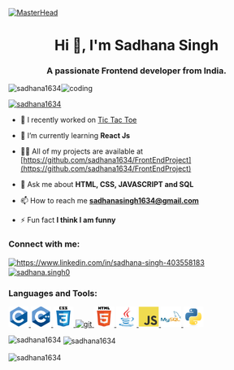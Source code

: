 [![MasterHead](https://media3.giphy.com/headers/GitHub/w8ZJLtJbmuph.gif)](https://sadhanasingh1634.io)
<h1 align="center">Hi 👋, I'm Sadhana Singh</h1>
<h3 align="center">A passionate Frontend developer from India.</h3>
<img align="right" alt="coding" width="400" src="https://media.tenor.com/S59bPkT0pqcAAAAC/programming.gif"> 

<p align="left"> <img src="https://komarev.com/ghpvc/?username=sadhana1634&label=Profile%20views&color=0e75b6&style=flat" alt="sadhana1634" /> </p>

<p align="left"> <a href="https://github.com/ryo-ma/github-profile-trophy"><img src="https://github-profile-trophy.vercel.app/?username=sadhana1634" alt="sadhana1634" /></a> </p>

- 🔭 I recently worked on [Tic Tac Toe](https://github.com/sadhana1634/FrontEndProject/tree/main/Tic%20Tac%20Toe)

- 🌱 I’m currently learning **React Js**

- 👨‍💻 All of my projects are available at [https://github.com/sadhana1634/FrontEndProject](https://github.com/sadhana1634/FrontEndProject)

- 💬 Ask me about **HTML, CSS, JAVASCRIPT and SQL**

- 📫 How to reach me **sadhanasingh1634@gmail.com**

- ⚡ Fun fact **I think I am funny**

<h3 align="left">Connect with me:</h3>
<p align="left">
<a href="https://linkedin.com/in/https://www.linkedin.com/in/sadhana-singh-403558183" target="blank"><img align="center" src="https://raw.githubusercontent.com/rahuldkjain/github-profile-readme-generator/master/src/images/icons/Social/linked-in-alt.svg" alt="https://www.linkedin.com/in/sadhana-singh-403558183" height="30" width="40" /></a>
<a href="https://instagram.com/sadhana.singh0" target="blank"><img align="center" src="https://raw.githubusercontent.com/rahuldkjain/github-profile-readme-generator/master/src/images/icons/Social/instagram.svg" alt="sadhana.singh0" height="30" width="40" /></a>
</p>

<h3 align="left">Languages and Tools:</h3>
<p align="left"> <a href="https://www.cprogramming.com/" target="_blank" rel="noreferrer"> <img src="https://raw.githubusercontent.com/devicons/devicon/master/icons/c/c-original.svg" alt="c" width="40" height="40"/> </a> <a href="https://www.w3schools.com/cpp/" target="_blank" rel="noreferrer"> <img src="https://raw.githubusercontent.com/devicons/devicon/master/icons/cplusplus/cplusplus-original.svg" alt="cplusplus" width="40" height="40"/> </a> <a href="https://www.w3schools.com/css/" target="_blank" rel="noreferrer"> <img src="https://raw.githubusercontent.com/devicons/devicon/master/icons/css3/css3-original-wordmark.svg" alt="css3" width="40" height="40"/> </a> <a href="https://git-scm.com/" target="_blank" rel="noreferrer"> <img src="https://www.vectorlogo.zone/logos/git-scm/git-scm-icon.svg" alt="git" width="40" height="40"/> </a> <a href="https://www.w3.org/html/" target="_blank" rel="noreferrer"> <img src="https://raw.githubusercontent.com/devicons/devicon/master/icons/html5/html5-original-wordmark.svg" alt="html5" width="40" height="40"/> </a> <a href="https://www.java.com" target="_blank" rel="noreferrer"> <img src="https://raw.githubusercontent.com/devicons/devicon/master/icons/java/java-original.svg" alt="java" width="40" height="40"/> </a> <a href="https://developer.mozilla.org/en-US/docs/Web/JavaScript" target="_blank" rel="noreferrer"> <img src="https://raw.githubusercontent.com/devicons/devicon/master/icons/javascript/javascript-original.svg" alt="javascript" width="40" height="40"/> </a> <a href="https://www.mysql.com/" target="_blank" rel="noreferrer"> <img src="https://raw.githubusercontent.com/devicons/devicon/master/icons/mysql/mysql-original-wordmark.svg" alt="mysql" width="40" height="40"/> </a> <a href="https://www.python.org" target="_blank" rel="noreferrer"> <img src="https://raw.githubusercontent.com/devicons/devicon/master/icons/python/python-original.svg" alt="python" width="40" height="40"/> </a> </p>

<p><img align="left" src="https://github-readme-stats.vercel.app/api/top-langs?username=sadhana1634&show_icons=true&locale=en&layout=compact" alt="sadhana1634" /></p>

<p>&nbsp;<img align="center" src="https://github-readme-stats.vercel.app/api?username=sadhana1634&show_icons=true&locale=en" alt="sadhana1634" /></p>

<p><img align="center" src="https://github-readme-streak-stats.herokuapp.com/?user=sadhana1634&" alt="sadhana1634" /></p>
